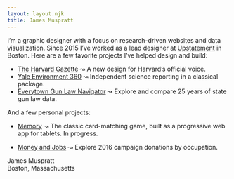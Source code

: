 ```yaml
---
layout: layout.njk
title: James Muspratt
---
```


I’m a graphic designer with a focus on research-driven websites and data visualization. Since 2015 I’ve worked as a lead designer at [Upstatement](https://upstatement.com) in Boston. Here are a few favorite projects I’ve helped design and build:

- [The Harvard Gazette](https://news.harvard.edu/gazette) ↝ A new design for Harvard’s official voice.
- [Yale Environment 360](https://e360.yale.edu/) ↝ Independent science reporting in a classical package.
- [Everytown Gun Law Navigator](https://everytownresearch.org/navigator/)  ↝ Explore and compare 25 years of state gun law data.


And a few personal projects:

-  [Memory](https://memory.jamesmuspratt.com/) ↝ The classic card-matching game, built as a progressive web app for tablets. In progress.

- [Money and Jobs](https://money.jamesmuspratt.com/) ↝ Explore 2016 campaign donations by occupation.

<p class="last">James Muspratt</br />Boston, Massachusetts</p>
